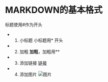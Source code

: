 # MARKDOWN的基本格式
标题使用#作为开头
* 1. 小标题
小标题用* 开头
* 2. 加粗
**加粗**，加粗用**
* 3. 添加链接
[链接](www.baidu.com)
* 4. 添加图片
![图片](http://img5.imgtn.bdimg.com/it/u=2361475225,4019059328&fm=26&gp=0.jpg)
